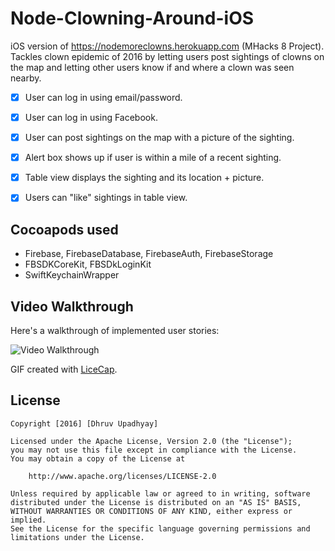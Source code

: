 # Node-Clowning-Around-iOS
iOS version of https://nodemoreclowns.herokuapp.com (MHacks 8 Project). Tackles clown epidemic of 2016 by letting users post sightings of clowns on the map and letting other users know if and where a clown was seen nearby.
 
 -[x] User can log in using email/password.
 -[x] User can log in using Facebook.
 -[x] User can post sightings on the map with a picture of the sighting.
 -[x] Alert box shows up if user is within a mile of a recent sighting.
 -[x] Table view displays the sighting and its location + picture.
 -[x] Users can "like" sightings in table view.
 
 
 ## Cocoapods used

- Firebase, FirebaseDatabase, FirebaseAuth, FirebaseStorage
- FBSDKCoreKit, FBSDkLoginKit
- SwiftKeychainWrapper
 
## Video Walkthrough 

Here's a walkthrough of implemented user stories:

<img src='demo.gif' title='Video Walkthrough' width='' alt='Video Walkthrough' />

GIF created with [LiceCap](http://www.cockos.com/licecap/).


## License

    Copyright [2016] [Dhruv Upadhyay]

    Licensed under the Apache License, Version 2.0 (the "License");
    you may not use this file except in compliance with the License.
    You may obtain a copy of the License at

        http://www.apache.org/licenses/LICENSE-2.0

    Unless required by applicable law or agreed to in writing, software
    distributed under the License is distributed on an "AS IS" BASIS,
    WITHOUT WARRANTIES OR CONDITIONS OF ANY KIND, either express or implied.
    See the License for the specific language governing permissions and
    limitations under the License.
